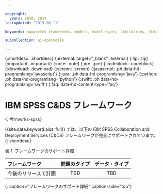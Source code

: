 ```yaml
---

copyright:
  years: 2018, 2019
lastupdated: "2019-06-11"

keywords: supported frameworks, models, model types, limitations, limits, spss, c&ds

subcollection: ai-openscale

---
```


{:shortdesc: .shortdesc}
{:external: target="_blank" .external}
{:tip: .tip}
{:important: .important}
{:note: .note}
{:pre: .pre}
{:codeblock: .codeblock}
{:download: .download}
{:screen: .screen}
{:javascript: .ph data-hd-programlang='javascript'}
{:java: .ph data-hd-programlang='java'}
{:python: .ph data-hd-programlang='python'}
{:swift: .ph data-hd-programlang='swift'}
{:faq: data-hd-content-type='faq'}

# IBM SPSS C&DS フレームワーク
{: #frmwrks-spss}

{{site.data.keyword.aios_full}} では、以下の IBM SPSS Collaboration and Deployment Services (C&DS) フレームワークが完全にサポートされています。
{: shortdesc}


表 1. フレームワークのサポート詳細

| フレームワーク | 問題のタイプ | データ・タイプ |
|:---|:---:|:---:|
| 今後のリリースで計画 | TBD | TBD |
{: caption="フレームワークのサポート詳細" caption-side="top"}



